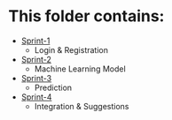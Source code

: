 # This folder contains:
- [Sprint-1](https://github.com/IBM-EPBL/IBM-Project-7793-1658899472/tree/main/Project%20Development%20Phase/Sprint%201)
  - Login & Registration
- [Sprint-2](https://github.com/IBM-EPBL/IBM-Project-7793-1658899472/tree/main/Project%20Development%20Phase/Sprint%202)
  - Machine Learning Model
- [Sprint-3](https://github.com/IBM-EPBL/IBM-Project-7793-1658899472/tree/main/Project%20Development%20Phase/Sprint%203)
  - Prediction
- [Sprint-4](https://github.com/IBM-EPBL/IBM-Project-7793-1658899472/tree/main/Project%20Development%20Phase/Sprint%204)
  - Integration & Suggestions
